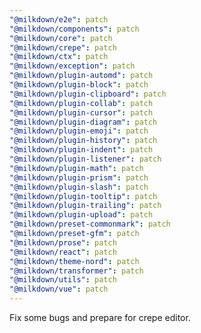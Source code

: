 ```yaml
---
"@milkdown/e2e": patch
"@milkdown/components": patch
"@milkdown/core": patch
"@milkdown/crepe": patch
"@milkdown/ctx": patch
"@milkdown/exception": patch
"@milkdown/plugin-automd": patch
"@milkdown/plugin-block": patch
"@milkdown/plugin-clipboard": patch
"@milkdown/plugin-collab": patch
"@milkdown/plugin-cursor": patch
"@milkdown/plugin-diagram": patch
"@milkdown/plugin-emoji": patch
"@milkdown/plugin-history": patch
"@milkdown/plugin-indent": patch
"@milkdown/plugin-listener": patch
"@milkdown/plugin-math": patch
"@milkdown/plugin-prism": patch
"@milkdown/plugin-slash": patch
"@milkdown/plugin-tooltip": patch
"@milkdown/plugin-trailing": patch
"@milkdown/plugin-upload": patch
"@milkdown/preset-commonmark": patch
"@milkdown/preset-gfm": patch
"@milkdown/prose": patch
"@milkdown/react": patch
"@milkdown/theme-nord": patch
"@milkdown/transformer": patch
"@milkdown/utils": patch
"@milkdown/vue": patch
---
```


Fix some bugs and prepare for crepe editor.
